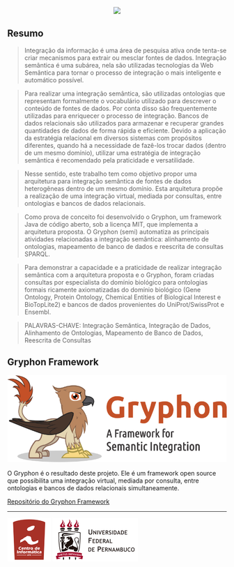 <p align="center">
  <img src="https://github.com/adrielcafe/DissertacaoDeMestrado-LaTeX/raw/master/cover.png">
</p>

## Resumo
> Integração da informação é uma área de pesquisa ativa onde tenta-se criar mecanismos para extrair ou mesclar fontes de dados. Integração semântica é uma subárea, nela são utilizadas tecnologias da Web Semântica para tornar o processo de integração o mais inteligente e automático possível. 

> Para realizar uma integração semântica, são utilizadas ontologias que representam formalmente o vocabulário utilizado para descrever o conteúdo de fontes de dados. Por conta disso são frequentemente utilizadas para enriquecer o processo de integração. Bancos de dados relacionais são utilizados para armazenar e recuperar grandes quantidades de dados de forma rápida e eficiente. Devido a aplicação da estratégia relacional em diversos sistemas com propósitos diferentes, quando há a necessidade de fazê-los trocar dados (dentro de um mesmo domínio), utilizar uma estratégia de integração semântica é recomendado pela praticidade e versatilidade.

> Nesse sentido, este trabalho tem como objetivo propor uma arquitetura para integração semântica de fontes de dados heterogêneas dentro de um mesmo domínio. Esta arquitetura propõe a realização de uma integração virtual, mediada por consultas, entre ontologias e bancos de dados relacionais. 

> Como prova de conceito foi desenvolvido o Gryphon, um framework Java de código aberto, sob a licença MIT, que implementa a arquitetura proposta. O Gryphon (semi) automatiza as principais atividades relacionadas a integração semântica: alinhamento de ontologias, mapeamento de banco de dados e reescrita de consultas SPARQL. 

> Para demonstrar a capacidade e a praticidade de realizar integração semântica com a arquitetura proposta e o Gryphon, foram criadas consultas por especialista do domínio biológico para ontologias formais ricamente axiomatizadas do domínio biológico (Gene Ontology, Protein Ontology, Chemical Entities of Biological Interest e BioTopLite2) e bancos de dados provenientes do UniProt/SwissProt e Ensembl.

> PALAVRAS-CHAVE: Integração Semântica, Integração de Dados, Alinhamento de Ontologias, Mapeamento de Banco de Dados, Reescrita de Consultas

## Gryphon Framework
![](https://github.com/adrielcafe/GryphonFramework/raw/master/images/gryphon.png)

O Gryphon é o resultado deste projeto. Ele é um framework open source que possibilita uma integração virtual, mediada por consulta, entre ontologias e bancos de dados relacionais simultaneamente.

[Repositório do Gryphon Framework](https://github.com/adrielcafe/GryphonFramework)

* * *
[![CIn-UFPE](https://github.com/adrielcafe/GryphonFramework/raw/master/images/cin.png)](http://www2.cin.ufpe.br)
[![UFPE](https://github.com/adrielcafe/GryphonFramework/raw/master/images/ufpe.png)](http://www.ufpe.br)
